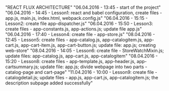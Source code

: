 "REACT FLUX ARCHITECTURE" 
"06.04.2016 - 13:45 - start of the project" 
"06.04.2016 - 14:45 - Lesson1: react and babel configuration, create files - app.js, main.js, index.html, webpack.config.js" 
"06.04.2016 - 15:15 - Lesson2: create file app-dispatcher.js" 
"06.04.2016 - 15:50 - Lesson3: create files - app-constants.js, app-actions.js; update file app.js" 
"06.04.2016 - 17:40 - Lesson4: create file - app-store.js" 
"08.04.2016 - 12:45 - Lesson5: create files - app-catalog.js, app-catalogitem.js, app-cart.js, app-cart-item.js, app-cart-button.js; update file: app.js; creating web-store" 
"08.04.2016 - 14:05 - Lesson6: create file - StoreWatchMixin.js; update files: app-catalog.js, app-cart.js, app-catalogitem" 
"08.04.2016 - 15:20 - Lesson8: create files - app-template.js, app-header.js, app-cartsummary.js; update file: app.js; divide webpage into two parts - catalog-page and cart-page" 
"11.04.2016 - 10:00 - Lesson9: create file - catalogdetail.js; update files - app.js, app-cart.js, app-catalogitem.js; the description subpage added successfully" 

